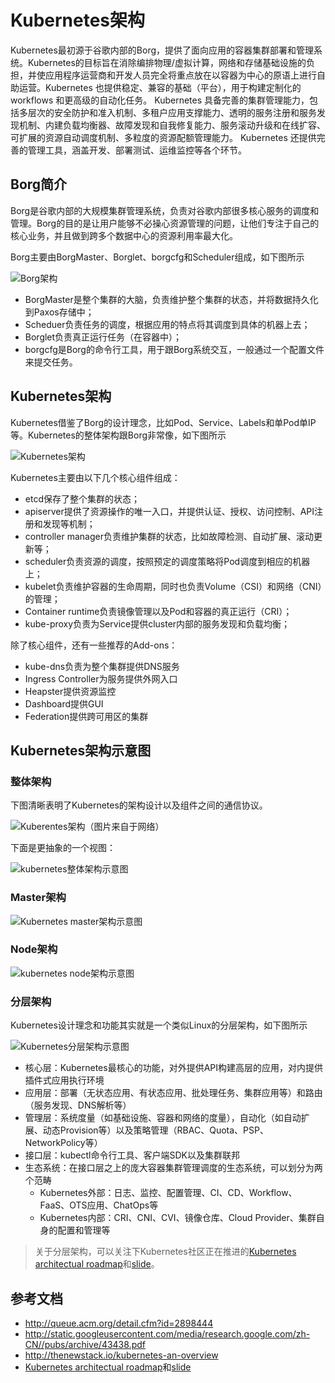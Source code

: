 # Kubernetes架构

Kubernetes最初源于谷歌内部的Borg，提供了面向应用的容器集群部署和管理系统。Kubernetes的目标旨在消除编排物理/虚拟计算，网络和存储基础设施的负担，并使应用程序运营商和开发人员完全将重点放在以容器为中心的原语上进行自助运营。Kubernetes 也提供稳定、兼容的基础（平台），用于构建定制化的workflows 和更高级的自动化任务。
Kubernetes 具备完善的集群管理能力，包括多层次的安全防护和准入机制、多租户应用支撑能力、透明的服务注册和服务发现机制、内建负载均衡器、故障发现和自我修复能力、服务滚动升级和在线扩容、可扩展的资源自动调度机制、多粒度的资源配额管理能力。
Kubernetes 还提供完善的管理工具，涵盖开发、部署测试、运维监控等各个环节。

## Borg简介

Borg是谷歌内部的大规模集群管理系统，负责对谷歌内部很多核心服务的调度和管理。Borg的目的是让用户能够不必操心资源管理的问题，让他们专注于自己的核心业务，并且做到跨多个数据中心的资源利用率最大化。

Borg主要由BorgMaster、Borglet、borgcfg和Scheduler组成，如下图所示

![Borg架构](../images/borg.png)

* BorgMaster是整个集群的大脑，负责维护整个集群的状态，并将数据持久化到Paxos存储中；
* Scheduer负责任务的调度，根据应用的特点将其调度到具体的机器上去；
* Borglet负责真正运行任务（在容器中）；
* borgcfg是Borg的命令行工具，用于跟Borg系统交互，一般通过一个配置文件来提交任务。

## Kubernetes架构

Kubernetes借鉴了Borg的设计理念，比如Pod、Service、Labels和单Pod单IP等。Kubernetes的整体架构跟Borg非常像，如下图所示

![Kubernetes架构](../images/architecture.png)

Kubernetes主要由以下几个核心组件组成： 

- etcd保存了整个集群的状态；
- apiserver提供了资源操作的唯一入口，并提供认证、授权、访问控制、API注册和发现等机制；
- controller manager负责维护集群的状态，比如故障检测、自动扩展、滚动更新等；
- scheduler负责资源的调度，按照预定的调度策略将Pod调度到相应的机器上；
- kubelet负责维护容器的生命周期，同时也负责Volume（CSI）和网络（CNI）的管理；
- Container runtime负责镜像管理以及Pod和容器的真正运行（CRI）；
- kube-proxy负责为Service提供cluster内部的服务发现和负载均衡；

除了核心组件，还有一些推荐的Add-ons：

- kube-dns负责为整个集群提供DNS服务
- Ingress Controller为服务提供外网入口
- Heapster提供资源监控
- Dashboard提供GUI
- Federation提供跨可用区的集群


## Kubernetes架构示意图

### 整体架构

下图清晰表明了Kubernetes的架构设计以及组件之间的通信协议。

![Kuberentes架构（图片来自于网络）](../images/kubernetes-high-level-component-archtecture.jpg)

下面是更抽象的一个视图：

![kubernetes整体架构示意图](../images/kubernetes-whole-arch.png)

### Master架构

![Kubernetes master架构示意图](../images/kubernetes-master-arch.png)

### Node架构

![kubernetes node架构示意图](../images/kubernetes-node-arch.png)

### 分层架构

Kubernetes设计理念和功能其实就是一个类似Linux的分层架构，如下图所示

![Kubernetes分层架构示意图](../images/kubernetes-layers-arch.jpg)

* 核心层：Kubernetes最核心的功能，对外提供API构建高层的应用，对内提供插件式应用执行环境
* 应用层：部署（无状态应用、有状态应用、批处理任务、集群应用等）和路由（服务发现、DNS解析等）
* 管理层：系统度量（如基础设施、容器和网络的度量），自动化（如自动扩展、动态Provision等）以及策略管理（RBAC、Quota、PSP、NetworkPolicy等）
* 接口层：kubectl命令行工具、客户端SDK以及集群联邦
* 生态系统：在接口层之上的庞大容器集群管理调度的生态系统，可以划分为两个范畴
  * Kubernetes外部：日志、监控、配置管理、CI、CD、Workflow、FaaS、OTS应用、ChatOps等
  * Kubernetes内部：CRI、CNI、CVI、镜像仓库、Cloud Provider、集群自身的配置和管理等

> 关于分层架构，可以关注下Kubernetes社区正在推进的[Kubernetes architectual roadmap](https://docs.google.com/document/d/1XkjVm4bOeiVkj-Xt1LgoGiqWsBfNozJ51dyI-ljzt1o)和[slide](https://docs.google.com/presentation/d/1GpELyzXOGEPY0Y1ft26yMNV19ROKt8eMN67vDSSHglk/edit)。

## 参考文档

- <http://queue.acm.org/detail.cfm?id=2898444>
- <http://static.googleusercontent.com/media/research.google.com/zh-CN//pubs/archive/43438.pdf>
- <http://thenewstack.io/kubernetes-an-overview>
- [Kubernetes architectual roadmap](https://docs.google.com/document/d/1XkjVm4bOeiVkj-Xt1LgoGiqWsBfNozJ51dyI-ljzt1o)和[slide](https://docs.google.com/presentation/d/1GpELyzXOGEPY0Y1ft26yMNV19ROKt8eMN67vDSSHglk/edit)

